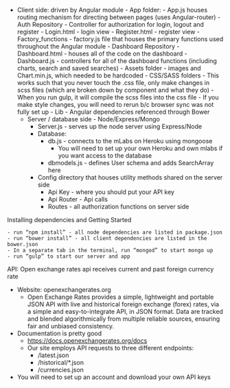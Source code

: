 
 - Client side: driven by Angular module
        - App folder:
            - App.js houses routing mechanism for directing between pages (uses Angular-router)
            - Auth Repository
                - Controller for authorization for login, logout and register
                - Login.html - login view
                - Register.html - register view
            - Factory_functions - factory.js file that houses the primary functions used throughout the Angular module
            - Dashboard Repository
                - Dashboard.html - houses all of the code on the dashboard
                - Dashboard.js - controllers for all of the dashboard functions (including charts, search and saved searches)
        - Assets folder - images and Chart.min.js, which needed to be hardcoded
        - CSS/SASS folders
            - This works such that you never touch the .css file, only make changes in scss files
            (which are broken down by component and what they do)
            - When you run gulp, it will compile the scss files into the css file
            - If you make style changes, you will need to rerun b/c browser sync was not fully set up
        - Lib - Angular dependencies referenced through Bower
    - Server / database side - Node/Express/Mongo
        - Server.js - serves up the node server using Express/Node
        - Database:
            - db.js - connects to the mLabs on Heroku using mongoose
                - You will need to set up your own Heroku and own mlabs if you want access to the database
            - dbmodels.js - defines User schema and adds SearchArray here
        - Config directory that houses utility methods shared on the server side
            - Api Key - where you should put your API key
            - Api Router - Api calls
            - Routes - all authorization functions on server side

Installing dependencies and Getting Started

```
- run “npm install” - all node dependencies are listed in package.json
- run “bower install” - all client dependencies are listed in the bower.json
- In a separate tab in the terminal, run “mongod” to start mongo up
- run “gulp” to start our server and app
```
API: Open exchange rates api receives current and past foreign currency rate

- Website: openexchangerates.org
    - Open Exchange Rates provides a simple, lightweight and portable JSON API with live and historical foreign exchange (forex) rates, via a simple and easy-to-integrate API, in JSON format. Data are tracked and blended algorithmically from multiple reliable sources, ensuring fair and unbiased consistency.
- Documentation is pretty good
    - https://docs.openexchangerates.org/docs
    - Our site employs API requests to three different endpoints:
        - /latest.json
        - /historical/*.json
        - /currencies.json
- You will need to set up an account and download your own API keys
